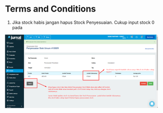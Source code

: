 # Terms and Conditions

1. Jika stock habis jangan hapus Stock Penyesuaian. Cukup input stock 0 pada&#x20;

![](<../../../.gitbook/assets/image (441) (1) (1).png>)
